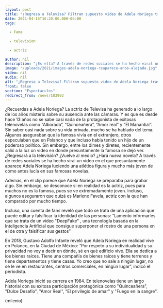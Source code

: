 ```yaml
---
layout: post
title: "¿Regresa a Televisa? Filtran supuesto video de Adela Noriega tras años lejos de la TV; fans reaccionan"
date: 2021-04-15T16:20:00.000-06:00
tags:
  
  - Fama
  
  - television
  
  - actriz
  
author: nil
description: "¿Es ella? A través de redes sociales se ha hecho viral un video en el que presuntamente aparece Adela Noriega luciendo una atlética figura y mucho más joven. ¿Regresa a las telenovelas de Televisa? ¿Es fake? "
image: "/uploads/2021/images-adela-noriega-reaparece-anos-alejada.jpg"
video: nil
audio: nil
alt: "¿Regresa a Televisa? Filtran supuesto video de Adela Noriega tras años lejos de la TV; fans reaccionan"
front: false
section: "Espectáculos"
redirect_from: /news/183903
---
```


¿Recuerdas a Adela Noriega? La actriz de Televisa ha generado a lo largo de los años misterio sobre su ausencia ante las cámaras. Y es que es desde hace 13 años no se sabe casi nada de la protagonista de exitosas telenovelas como “Alborada”, “Quinceañera”, “Amor real” y “El Manantial”. Sin saber casi nada sobre su vida privada, mucho se ha hablado del tema. Algunos aseguraban que la famosa vivía en el extranjero, otros especulaban que en Polanco y que incluso había tenido un hijo de un poderoso político. Sin embargo, entre los dimes y diretes, recientemente salió a la luz un video en donde presuntamente la famosa se dejó ver. ¿Regresará a la televisión? ¿Vuelve al medio? ¿Hará nueva novela? A través de redes sociales se ha hecho viral un video en el que presuntamente aparece Adela Noriega luciendo una atlética figura y mucho más joven de cómo antes lucía en sus famosas novelas.

Además, en el clip parece que Adela Noriega se preparaba para grabar algo. Sin embargo, se desconoce si en realidad es la actriz, pues para muchos no es la famosa, pues se ve extremadamente joven. Incluso, algunos aseguraron que quizá es Marlene Favela, actriz con la que han comparado por mucho tiempo. 

Incluso, una cuenta de fans reveló que todo se trata de una aplicación que puede editar y falsificar la identidad de las personas: "Lamento informarles que se trata de un video "DeepFake" , una tecnología basada en la Inteligencia Artificial que consigue superponer el rostro de una persona en el de otra y falsificar sus gestos" 

En 2018, Gustavo Adolfo Infante reveló que Adela Noriega en realidad vive en Polanco, en la Ciudad de México: “Por respeto a su individualidad y su privacidad no voy a decir en dónde, sé en qué edificio vive. Ella se dedica a los bienes raíces. Tiene una compañía de bienes raíces y tiene terrenos y tiene departamentos y tiene casas. Yo creo que no sale a ningún lugar, no se le ve en restaurantes, centros comerciales, en ningún lugar”, indicó el periodista. 

Adela Noriega inició su carrera en 1984. En telenovelas tiene un largo historial con su exitosa participación protagónica  como "Quinceañera", "Dulce Desafío", "Amor Real", "El privilegio de amar" y "Fuego en la sangre".  

(milenio)